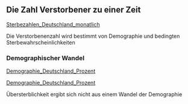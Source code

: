 ## Die Zahl Verstorbener zu einer Zeit 
[Sterbezahlen_Deutschland_monatlich](Sterbezahlen_Deutschland_monatlich.svg)

Die Verstorbenenzahl wird bestimmt von Demographie und bedingten Sterbewahrscheinlichkeiten

### Demographischer Wandel
[Demographie_Deutschland_Prozent](Demographie_Deutschland_interpoliert.svg)

[Demographie_Deutschland_Prozent](Demographie_Deutschland_Prozent.svg)

Übersterblichkeit ergibt sich nicht aus einem Wandel der Demographie
